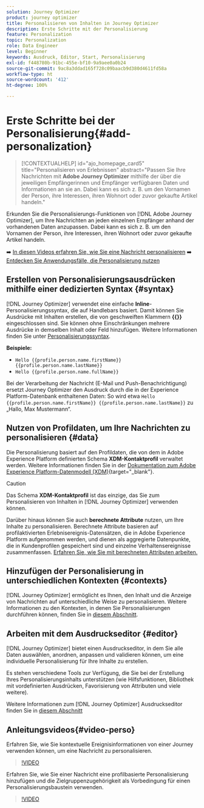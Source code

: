 ```yaml
---
solution: Journey Optimizer
product: journey optimizer
title: Personalisieren von Inhalten in Journey Optimizer
description: Erste Schritte mit der Personalisierung
feature: Personalization
topic: Personalization
role: Data Engineer
level: Beginner
keywords: Ausdruck, Editor, Start, Personalisierung
exl-id: f448780b-91bc-455e-bf10-9a9aee0a0b24
source-git-commit: 9ac8a3ddad165f728c09baacb9d380d4611fd58a
workflow-type: ht
source-wordcount: '412'
ht-degree: 100%

---
```


# Erste Schritte bei der Personalisierung{#add-personalization}

>[!CONTEXTUALHELP]
>id="ajo_homepage_card5"
>title="Personalisieren von Erlebnissen"
>abstract="Passen Sie Ihre Nachrichten mit **Adobe Journey Optimizer** mithilfe der über die jeweiligen Empfängerinnen und Empfänger verfügbaren Daten und Informationen an sie an. Dabei kann es sich z. B. um den Vornamen der Person, ihre Interessen, ihren Wohnort oder zuvor gekaufte Artikel handeln."

Erkunden Sie die Personalisierungs-Funktionen von [!DNL Adobe Journey Optimizer], um Ihre Nachrichten an jeden einzelnen Empfänger anhand der vorhandenen Daten anzupassen. Dabei kann es sich z. B. um den Vornamen der Person, ihre Interessen, ihren Wohnort oder zuvor gekaufte Artikel handeln.

➡️ [In diesen Videos erfahren Sie, wie Sie eine Nachricht personalisieren](#video-perso)
➡️ [Entdecken Sie Anwendungsfälle, die Personalisierung nutzen](personalization-use-case.md)

## Erstellen von Personalisierungsausdrücken mithilfe einer dedizierten Syntax {#syntax}

[!DNL Journey Optimizer] verwendet eine einfache **Inline**-Personalisierungssyntax, die auf Handlebars basiert. Damit können Sie Ausdrücke mit Inhalten erstellen, die von geschweiften Klammern **{{}}** eingeschlossen sind. Sie können ohne Einschränkungen mehrere Ausdrücke in demselben Inhalt oder Feld hinzufügen. Weitere Informationen finden Sie unter [Personalisierungssyntax](personalization-syntax.md).

**Beispiele:**

* `Hello {{profile.person.name.firstName}} {{profile.person.name.lastName}}`
* `Hello {{profile.person.name.fullName}}`

Bei der Verarbeitung der Nachricht (E-Mail und Push-Benachrichtigung) ersetzt Journey Optimizer den Ausdruck durch die in der Experience Platform-Datenbank enthaltenen Daten: So wird etwa `Hello {{profile.person.name.firstName}} {{profile.person.name.lastName}}` zu „Hallo, Max Mustermann“.

## Nutzen von Profildaten, um Ihre Nachrichten zu personalisieren {#data}

Die Personalisierung basiert auf den Profildaten, die von dem in Adobe Experience Platform definierten Schema **XDM-Kontaktprofil** verwaltet werden. Weitere Informationen finden Sie in der [Dokumentation zum Adobe Experience Platform-Datenmodell (XDM)](https://experienceleague.adobe.com/docs/experience-platform/xdm/home.html?lang=de){target="_blank"}.

>[!CAUTION]
>Das Schema **XDM-Kontaktprofil** ist das einzige, das Sie zum Personalisieren von Inhalten in [!DNL Journey Optimizer] verwenden können.

Darüber hinaus können Sie auch **berechnete Attribute** nutzen, um Ihre Inhalte zu personalisieren. Berechnete Attribute basieren auf profilaktivierten Erlebnisereignis-Datensätzen, die in Adobe Experience Platform aufgenommen werden, und dienen als aggregierte Datenpunkte, die in Kundenprofilen gespeichert sind und einzelne Verhaltensereignisse zusammenfassen. [Erfahren Sie, wie Sie mit berechneten Attributen arbeiten.](../audience/computed-attributes.md)

## Hinzufügen der Personalisierung in unterschiedlichen Kontexten {#contexts}

[!DNL Journey Optimizer] ermöglicht es Ihnen, den Inhalt und die Anzeige von Nachrichten auf unterschiedliche Weise zu personalisieren. Weitere Informationen zu den Kontexten, in denen Sie Personalisierungen durchführen können, finden Sie in [diesem Abschnitt](personalization-contexts.md).

## Arbeiten mit dem Ausdruckseditor {#editor}

[!DNL Journey Optimizer] bietet einen Ausdruckseditor, in dem Sie alle Daten auswählen, anordnen, anpassen und validieren können, um eine individuelle Personalisierung für Ihre Inhalte zu erstellen.

Es stehen verschiedene Tools zur Verfügung, die Sie bei der Erstellung Ihres Personalisierungsinhalts unterstützen (wie Hilfsfunktionen, Bibliothek mit vordefinierten Ausdrücken, Favorisierung von Attributen und viele weitere).

Weitere Informationen zum [!DNL Journey Optimizer] Ausdruckseditor finden Sie in [diesem Abschnitt](personalization-build-expressions.md)

## Anleitungsvideos{#video-perso}

Erfahren Sie, wie Sie kontextuelle Ereignisinformationen von einer Journey verwenden können, um eine Nachricht zu personalisieren.

>[!VIDEO](https://video.tv.adobe.com/v/334165?quality=12)

Erfahren Sie, wie Sie einer Nachricht eine profilbasierte Personalisierung hinzufügen und die Zielgruppenzugehörigkeit als Vorbedingung für einen Personalisierungsbaustein verwenden.

>[!VIDEO](https://video.tv.adobe.com/v/334078?quality=12)

